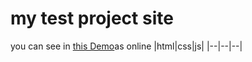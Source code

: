 # my test project site 
you can see in [this Demo](https://masoumeh-web.github.io/calculator-js/)as online 
|html|css|js|
|--|--|--|
